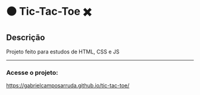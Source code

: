 # ⚫ Tic-Tac-Toe ✖️

## Descrição

<p>Projeto feito para estudos de HTML, CSS e JS</p>

-------------------------

### Acesse o projeto:

https://gabrielcamposarruda.github.io/tic-tac-toe/
